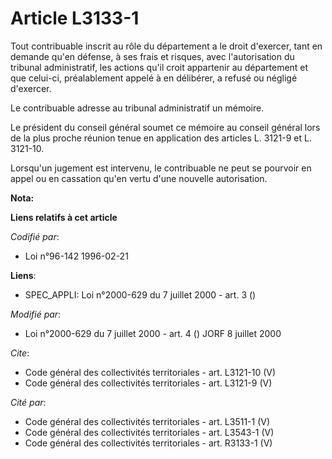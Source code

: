 # Article L3133-1

Tout contribuable inscrit au rôle du département a le droit d'exercer, tant en demande qu'en défense, à ses frais et risques,
avec l'autorisation du tribunal administratif, les actions qu'il croit appartenir au département et que celui-ci,
préalablement appelé à en délibérer, a refusé ou négligé d'exercer. 

Le contribuable adresse au tribunal administratif un mémoire. 

Le président du conseil général soumet ce mémoire au conseil général lors de la plus proche réunion tenue en application des
articles L. 3121-9 et L. 3121-10. 

Lorsqu'un jugement est intervenu, le contribuable ne peut se pourvoir en appel ou en cassation qu'en vertu d'une nouvelle
autorisation.

**Nota:**



**Liens relatifs à cet article**

_Codifié par_:

  - Loi n°96-142 1996-02-21

**Liens**:

  - SPEC_APPLI: Loi n°2000-629 du 7 juillet 2000 - art. 3 ()

_Modifié par_:

  - Loi n°2000-629 du 7 juillet 2000 - art. 4 () JORF 8 juillet 2000

_Cite_:

  - Code général des collectivités territoriales - art. L3121-10 (V)
  - Code général des collectivités territoriales - art. L3121-9 (V)

_Cité par_:

  - Code général des collectivités territoriales - art. L3511-1 (V)
  - Code général des collectivités territoriales - art. L3543-1 (V)
  - Code général des collectivités territoriales - art. R3133-1 (V)
